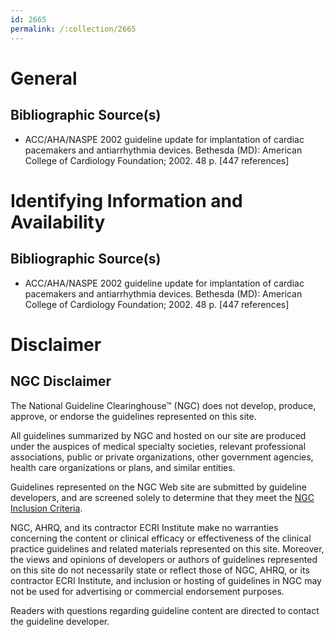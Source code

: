 ```yaml
---
id: 2665
permalink: /:collection/2665
---
```


# General

## Bibliographic Source(s)

- ACC/AHA/NASPE 2002 guideline update for implantation of cardiac pacemakers and antiarrhythmia devices. Bethesda (MD): American College of Cardiology Foundation; 2002. 48 p. [447 references]

# Identifying Information and Availability

## Bibliographic Source(s)

- ACC/AHA/NASPE 2002 guideline update for implantation of cardiac pacemakers and antiarrhythmia devices. Bethesda (MD): American College of Cardiology Foundation; 2002. 48 p. [447 references]

# Disclaimer

## NGC Disclaimer

The National Guideline Clearinghouse™ (NGC) does not develop, produce, approve, or endorse the guidelines represented on this site.

All guidelines summarized by NGC and hosted on our site are produced under the auspices of medical specialty societies, relevant professional associations, public or private organizations, other government agencies, health care organizations or plans, and similar entities.

Guidelines represented on the NGC Web site are submitted by guideline developers, and are screened solely to determine that they meet the [NGC Inclusion Criteria](/help-and-about/summaries/inclusion-criteria).

NGC, AHRQ, and its contractor ECRI Institute make no warranties concerning the content or clinical efficacy or effectiveness of the clinical practice guidelines and related materials represented on this site. Moreover, the views and opinions of developers or authors of guidelines represented on this site do not necessarily state or reflect those of NGC, AHRQ, or its contractor ECRI Institute, and inclusion or hosting of guidelines in NGC may not be used for advertising or commercial endorsement purposes.

Readers with questions regarding guideline content are directed to contact the guideline developer.


